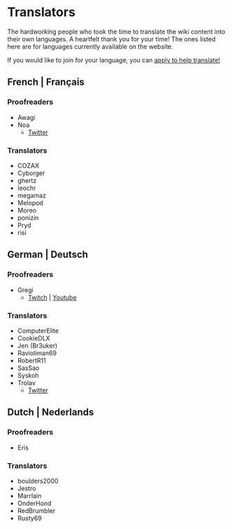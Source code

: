 # Translators
The hardworking people who took the time to translate the wiki content into their own languages. A heartfelt thank you
for your time! The ones listed here are for languages currently available on the website.

If you would like to join for your language, you can [apply to help translate!](https://forms.gle/e3BqA3poMjESARe76)

## French | Français

### Proofreaders

* Awagi
* Noa
  * [Twitter](https://twitter.com/AarcNoa)

### Translators

* COZAX
* Cyborger
* ghertz
* leochr
* megamaz
* Melopod
* Moreo
* ponizin
* Pryd
* risi

## German | Deutsch

### Proofreaders

* Gregi
  * [Twitch](https://www.twitch.tv/grregi) | [Youtube](https://www.youtube.com/user/gregiplays)

### Translators

* ComputerElite  
* CookieDLX  
* Jen (Br3uker)  
* Ravioliman69  
* RobertR11  
* SasSao  
* Syskoh  
* Trolav
  * [Twitter](twitter.com/Trolav1)

## Dutch | Nederlands

### Proofreaders

* Eris

### Translators

* boulders2000
* Jestro
* Marrlain
* OnderHond
* RedBrumbler
* Rusty69
